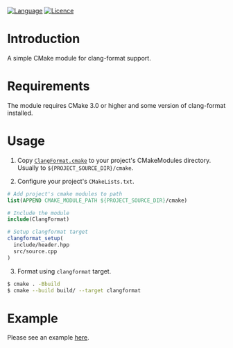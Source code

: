 [![Language](https://img.shields.io/badge/language-CMake-blue.svg)](https://cmake.org/)
[![Licence](https://img.shields.io/badge/license-Boost%201.0-blue.svg)](http://www.boost.org/LICENSE_1_0.txt)

Introduction
============

A simple CMake module for clang-format support.

Requirements
============

The module requires CMake 3.0 or higher and some version of clang-format
installed.

Usage
=====

1. Copy [`ClangFormat.cmake`](cmake/ClangFormat.cmake) to your project's
   CMakeModules directory. Usually to `${PROJECT_SOURCE_DIR}/cmake`.

2. Configure your project's `CMakeLists.txt`.

```cmake
# Add project's cmake modules to path
list(APPEND CMAKE_MODULE_PATH ${PROJECT_SOURCE_DIR}/cmake)

# Include the module
include(ClangFormat)

# Setup clangformat target
clangformat_setup(
  include/header.hpp
  src/source.cpp
)
```

3. Format using `clangformat` target.

```bash
$ cmake . -Bbuild
$ cmake --build build/ --target clangformat
```

Example
=======

Please see an example [here](https://github.com/zemasoft/clangformat-cmake-example).
